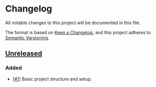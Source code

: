 # Changelog

All notable changes to this project will be documented in this file.

The format is based on [Keep a Changelog](https://keepachangelog.com/en/1.0.0/),
and this project adheres to [Semantic Versioning](https://semver.org/spec/v2.0.0.html).

## [Unreleased]

### Added

- [[#1](https://github.com/schemadb/node-sdk/issues/1)] Basic project structure and setup.

[unreleased]: https://github.com/schemadb/node-sdk/commits/develop
<!-- [0.1.0]: https://github.com/schemadb/node-sdk/compare/0.1.0-alpha.1...v0.1.0
[0.1.0-alpha.1]: https://github.com/schemadb/node-sdk/commits/0.1.0-alpha.1 -->
